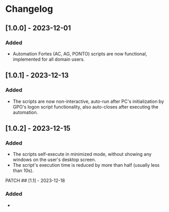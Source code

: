# Changelog

## [1.0.0] - 2023-12-01
### Added
- Automation Fortes (AC, AG, PONTO) scripts are now functional, implemented for all domain users.

## [1.0.1] - 2023-12-13
### Added
- The scripts are now non-interactive, auto-run after PC's initialization by GPO's logon script functionality, also auto-closes after executing the automation.

## [1.0.2] - 2023-12-15
### Added
- The scripts self-execute in minimized mode, without showing any windows on the user's desktop screen.
- The script's execution time is reduced by more than half (usually less than 10s).

  
PATCH ## [1.1] - 2023-12-18

### Added
- 
